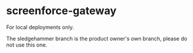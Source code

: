 # screenforce-gateway
For local deployments only. 

The sledgehammer branch is the product owner's own branch, please do not use this one.


